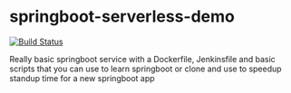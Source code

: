 # springboot-serverless-demo
[![Build Status](https://travis-ci.com/bassdude5/springboot-serverless-demo.svg?token=61pdb5eaxzUHopoPb92r&branch=master)](https://travis-ci.com/bassdude5/springboot-serverless-demo)

Really basic springboot service with a Dockerfile, Jenkinsfile and basic scripts that you can use to learn springboot or clone and use to speedup standup time for a new springboot app
